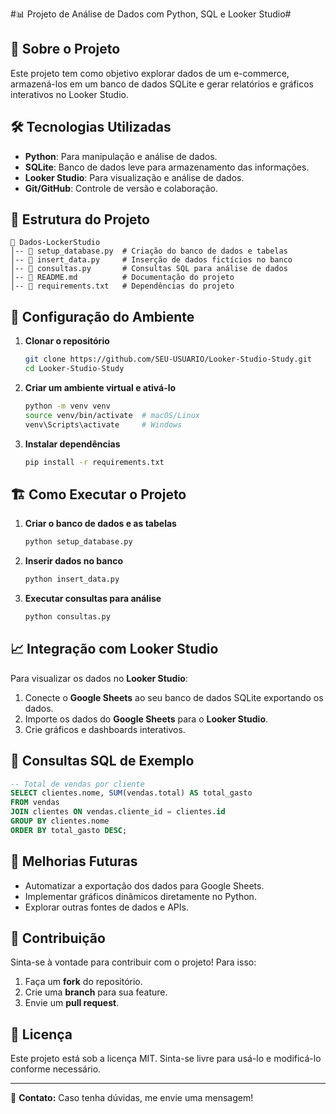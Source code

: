 #📊 Projeto de Análise de Dados com Python, SQL e Looker Studio#

## 📌 Sobre o Projeto
Este projeto tem como objetivo explorar dados de um e-commerce, armazená-los em um banco de dados SQLite e gerar relatórios e gráficos interativos no Looker Studio.

## 🛠️ Tecnologias Utilizadas
- **Python**: Para manipulação e análise de dados.
- **SQLite**: Banco de dados leve para armazenamento das informações.
- **Looker Studio**: Para visualização e análise de dados.
- **Git/GitHub**: Controle de versão e colaboração.

## 📂 Estrutura do Projeto
```
📁 Dados-LockerStudio
│-- 📜 setup_database.py  # Criação do banco de dados e tabelas
│-- 📜 insert_data.py     # Inserção de dados fictícios no banco
│-- 📜 consultas.py       # Consultas SQL para análise de dados
│-- 📜 README.md          # Documentação do projeto
│-- 📜 requirements.txt   # Dependências do projeto
```

## 🔧 Configuração do Ambiente
1. **Clonar o repositório**
   ```bash
   git clone https://github.com/SEU-USUARIO/Looker-Studio-Study.git
   cd Looker-Studio-Study
   ```

2. **Criar um ambiente virtual e ativá-lo**
   ```bash
   python -m venv venv
   source venv/bin/activate  # macOS/Linux
   venv\Scripts\activate     # Windows
   ```

3. **Instalar dependências**
   ```bash
   pip install -r requirements.txt
   ```

## 🏗️ Como Executar o Projeto
1. **Criar o banco de dados e as tabelas**
   ```bash
   python setup_database.py
   ```
2. **Inserir dados no banco**
   ```bash
   python insert_data.py
   ```
3. **Executar consultas para análise**
   ```bash
   python consultas.py
   ```

## 📈 Integração com Looker Studio
Para visualizar os dados no **Looker Studio**:
1. Conecte o **Google Sheets** ao seu banco de dados SQLite exportando os dados.
2. Importe os dados do **Google Sheets** para o **Looker Studio**.
3. Crie gráficos e dashboards interativos.

## 📌 Consultas SQL de Exemplo
```sql
-- Total de vendas por cliente
SELECT clientes.nome, SUM(vendas.total) AS total_gasto
FROM vendas
JOIN clientes ON vendas.cliente_id = clientes.id
GROUP BY clientes.nome
ORDER BY total_gasto DESC;
```

## 🚀 Melhorias Futuras
- Automatizar a exportação dos dados para Google Sheets.
- Implementar gráficos dinâmicos diretamente no Python.
- Explorar outras fontes de dados e APIs.

## 🤝 Contribuição
Sinta-se à vontade para contribuir com o projeto! Para isso:
1. Faça um **fork** do repositório.
2. Crie uma **branch** para sua feature.
3. Envie um **pull request**.

## 📜 Licença
Este projeto está sob a licença MIT. Sinta-se livre para usá-lo e modificá-lo conforme necessário.

---
📧 **Contato:** Caso tenha dúvidas, me envie uma mensagem!

